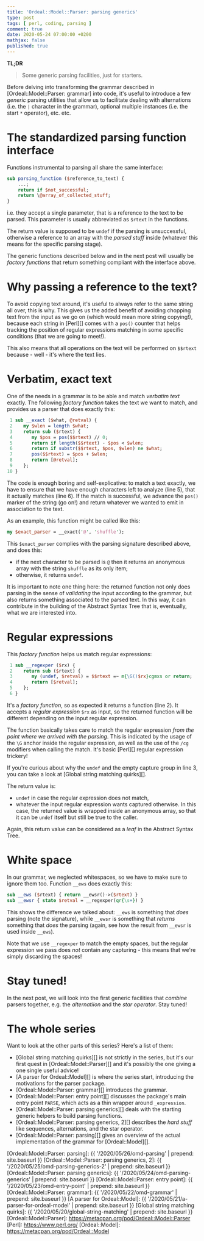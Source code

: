 ```yaml
---
title: 'Ordeal::Model::Parser: parsing generics'
type: post
tags: [ perl, coding, parsing ]
comment: true
date: 2020-05-24 07:00:00 +0200
mathjax: false
published: true
---
```


**TL;DR**

> Some generic parsing facilities, just for starters.

Before delving into transforming the grammar described in
[Ordeal::Model::Parser: grammar] into code, it's useful to introduce a
few *generic* parsing utilities that allow us to facilitate dealing with
alternations (i.e. the `|` character in the grammar), optional multiple
instances (i.e. the start `*` operator), etc. etc.

# The standardized parsing function interface

Functions instrumental to parsing all share the same interface:

```perl
sub parsing_function ($reference_to_text) {
    ...;
    return if $not_successful;
    return \@array_of_collected_stuff;
}
```

i.e. they accept a single parameter, that is a reference to the text to
be parsed. This parameter is usually abbreviated as `$rtext` in the
functions.

The return value is supposed to be `undef` if the parsing is
unsuccessful, otherwise a reference to an array with the *parsed stuff*
inside (whatever this means for the specific parsing stage).

The generic functions described below and in the next post will usually
be *factory functions* that return something compliant with the
interface above.

# Why passing a reference to the text?

To avoid copying text around, it's useful to always refer to the same
string all over, this is why. This gives us the added benefit of
avoiding chopping text from the input as we go on (which would mean more
string copying!), because each string in [Perl][] comes with a `pos()`
counter that helps tracking the position of regular expressions matching
in some specific conditions (that we are going to meet!).

This also means that all operations on the text will be performed on
`$$rtext` because - well - it's where the text lies.

# Verbatim, exact text

One of the needs in a grammar is to be able and match *verbatim text*
exactly. The following *factory function* takes the text we want to
match, and provides us a parser that does exactly this:

```perl
 1 sub __exact ($what, @retval) {
 2    my $wlen = length $what;
 3    return sub ($rtext) {
 4       my $pos = pos($$rtext) // 0;
 5       return if length($$rtext) - $pos < $wlen;
 6       return if substr($$rtext, $pos, $wlen) ne $what;
 7       pos($$rtext) = $pos + $wlen;
 8       return [@retval];
 9    };
10 }
```

The code is enough boring and self-explicative: to match a text exactly,
we have to ensure that we have enough characters left to analyze (line
5), that it actually matches (line 6). If the match is successful, we
advance the `pos()` marker of the string (go on!) and return whatever we
wanted to emit in association to the text.

As an example, this function might be called like this:

```perl
my $exact_parser = __exact('@', 'shuffle');
```

This `$exact_parser` complies with the parsing signature described
above, and does this:

- if the next character to be parsed is `@` then it returns an anonymous
  array with the string `shuffle` as its only item;
- otherwise, it returns `undef`.

It is important to note one thing here: the returned function not only
does parsing in the sense of *validating* the input according to the
grammar, but also returns something associated to the parsed text. In
this way, it can contribute in the building of the Abstract Syntax Tree
that is, eventually, what we are interested into.


# Regular expressions

This *factory function* helps us match regular expressions:

```perl
 1 sub __regexper ($rx) {
 2    return sub ($rtext) {
 3       my (undef, $retval) = $$rtext =~ m{\G()$rx}cgmxs or return;
 4       return [$retval];
 5    };
 6 }
```

It's a *factory function*, so as expected it returns a function (line
2). It accepts a *regular expression* `$rx` as input, so the returned
function will be different depending on the input regular expression.

The function basically takes care to match the regular expression *from
the point where we arrived with the parsing*. This is indicated by the
usage of the `\G` anchor inside the regular expression, as well as the
use of the `/cg` modifiers when calling the match. It's basic [Perl][]
regular expression trickery!

If you're curious about why the `undef` and the empty capture group in
line 3, you can take a look at [Global string matching quirks][].

The return value is:

- `undef` in case the regular expression does not match,
- whatever the input regular expression wants captured otherwise. In
  this case, the returned value is wrapped inside an anonymous array, so
  that it can be `undef` itself but still be true to the caller.

Again, this return value can be considered as a *leaf* in the Abstract
Syntax Tree.

# White space

In our grammar, we neglected whitespaces, so we have to make sure to
ignore them too. Function `__ews` does exactly this:

```perl
sub __ews ($rtext) { return __ewsr()->($rtext) }
sub __ewsr { state $retval = __regexper(qr{\s+}) }
```

This shows the difference we talked about: `__ews` is something that
*does* parsing (note the signature), while `__ewsr` is something that
*returns* something that *does* the parsing (again, see how the result
from `__ewsr` is used inside `__ews`).

Note that we use `__regexper` to match the empty spaces, but the regular
expression we pass does *not* contain any capturing - this means that
we're simply discarding the spaces!


# Stay tuned!

In the next post, we will look into the first generic facilities that
*combine* parsers together, e.g. the *alternatiion* and the *star
operator*. Stay tuned!


# The whole series

Want to look at the other parts of this series? Here's a list of them:

- [Global string matching quirks][] is not strictly in the series, but
  it's our first quest in [Ordeal::Model::Parser][] and it's possibly
  the one giving a one single useful advice!
- [A parser for Ordeal::Model][] is where the series start, introducing
  the motivations for the parser package.
- [Ordeal::Model::Parser: grammar][] introduces the grammar.
- [Ordeal::Model::Parser: entry point][] discusses the package's main
  entry point `PARSE`, which acts as a thin wrapper around
  `_expression`.
- [Ordeal::Model::Parser: parsing generics][] deals with the starting
  generic helpers to build parsing functions.
- [Ordeal::Model::Parser: parsing generics, 2][] describes the *hard
  stuff* like sequences, alternations, and the star operator.
- [Ordeal::Model::Parser: parsing][] gives an overview of the actual
  implementation of the grammar for [Ordeal::Model][].

[Ordeal::Model::Parser: parsing]: {{ '/2020/05/26/omd-parsing' | prepend: site.baseurl }}
[Ordeal::Model::Parser: parsing generics, 2]: {{ '/2020/05/25/omd-parsing-generics-2' | prepend: site.baseurl }}
[Ordeal::Model::Parser: parsing generics]: {{ '/2020/05/24/omd-parsing-generics' | prepend: site.baseurl }}
[Ordeal::Model::Parser: entry point]: {{ '/2020/05/23/omd-entry-point' | prepend: site.baseurl }}
[Ordeal::Model::Parser: grammar]: {{ '/2020/05/22/omd-grammar' | prepend: site.baseurl }}
[A parser for Ordeal::Model]: {{ '/2020/05/21/a-parser-for-ordeal-model' | prepend: site.baseurl }}
[Global string matching quirks]: {{ '/2020/05/20/global-string-matching' | prepend: site.baseurl }}
[Ordeal::Model::Parser]: https://metacpan.org/pod/Ordeal::Model::Parser
[Perl]: https://www.perl.org/
[Ordeal::Model]: https://metacpan.org/pod/Ordeal::Model
